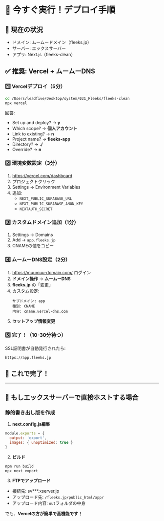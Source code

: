 # 🚀 今すぐ実行！デプロイ手順

## 📍 現在の状況
- ドメイン: ムームードメイン（fleeks.jp）
- サーバー: エックスサーバー
- アプリ: Next.js（fleeks-clean）

## ✅ 推奨: Vercel + ムームーDNS

### 1️⃣ Vercelデプロイ（5分）
```bash
cd /Users/leadfive/Desktop/system/031_Fleeks/fleeks-clean
npx vercel
```

回答:
- Set up and deploy? → **y**
- Which scope? → **個人アカウント**
- Link to existing? → **n**
- Project name? → **fleeks-app**
- Directory? → **./**
- Override? → **n**

### 2️⃣ 環境変数設定（3分）

1. https://vercel.com/dashboard
2. プロジェクトクリック
3. Settings → Environment Variables
4. 追加:
   - `NEXT_PUBLIC_SUPABASE_URL`
   - `NEXT_PUBLIC_SUPABASE_ANON_KEY`
   - `NEXTAUTH_SECRET`

### 3️⃣ カスタムドメイン追加（1分）

1. Settings → Domains
2. Add → `app.fleeks.jp`
3. CNAMEの値をコピー

### 4️⃣ ムームーDNS設定（2分）

1. https://muumuu-domain.com/ ログイン
2. **ドメイン操作** → **ムームーDNS**
3. **fleeks.jp** の「変更」
4. カスタム設定:
   ```
   サブドメイン: app
   種別: CNAME
   内容: cname.vercel-dns.com
   ```
5. **セットアップ情報変更**

### 5️⃣ 完了！（10-30分待つ）

SSL証明書が自動発行されたら:
```
https://app.fleeks.jp
```

## 🎉 これで完了！

---

## 📝 もしエックスサーバーで直接ホストする場合

### 静的書き出し版を作成

1. **next.config.js編集**
```javascript
module.exports = {
  output: 'export',
  images: { unoptimized: true }
}
```

2. **ビルド**
```bash
npm run build
npx next export
```

3. **FTPでアップロード**
- 接続先: sv***.xserver.jp
- アップロード先: `/fleeks.jp/public_html/app/`
- アップロード内容: `out`フォルダの中身

でも、**Vercelの方が簡単で高機能です！**